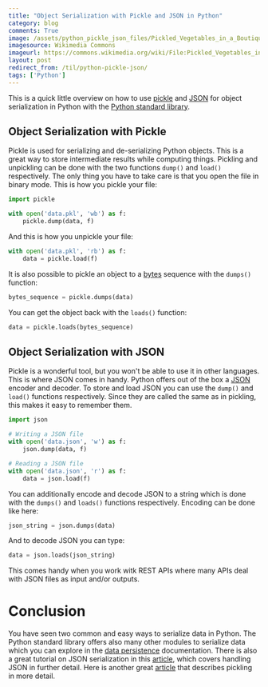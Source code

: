 ```yaml
---
title: "Object Serialization with Pickle and JSON in Python"
category: blog
comments: True
image: /assets/python_pickle_json_files/Pickled_Vegetables_in_a_Boutique_-_Tiradentes_-_Brazil.jpg
imagesource: Wikimedia Commons
imageurl: https://commons.wikimedia.org/wiki/File:Pickled_Vegetables_in_a_Boutique_-_Tiradentes_-_Brazil.jpg
layout: post
redirect_from: /til/python-pickle-json/
tags: ['Python']
---
```

This is a quick little overview on how to use [pickle](https://docs.python.org/3/library/pickle.html) and [JSON](https://docs.python.org/3/library/json.html) for object serialization in Python with the [Python standard library](https://docs.python.org/3/library/).

## Object Serialization with Pickle

Pickle is used for serializing and de-serializing Python objects. This is a great way to store intermediate results while computing things. Pickling and unpickling can be done with the two functions `dump()` and `load()` respectively. The only thing you have to take care is that you open the file in binary mode. This is how you pickle your file:

```python
import pickle

with open('data.pkl', 'wb') as f:
    pickle.dump(data, f)
```
And this is how you unpickle your file:

```python
with open('data.pkl', 'rb') as f:
    data = pickle.load(f)
```

It is also possible to pickle an object to a [bytes](https://docs.python.org/3/library/stdtypes.html#bytes) sequence with the `dumps()` function:

```python
bytes_sequence = pickle.dumps(data)
```

You can get the object back with the `loads()` function:

```python
data = pickle.loads(bytes_sequence)
```

## Object Serialization with JSON

Pickle is a wonderful tool, but you won't be able to use it in other languages. This is where JSON comes in handy. Python offers out of the box a [JSON](https://docs.python.org/3/library/json.html) encoder and decoder. To store and load JSON you can use the `dump()` and `load()` functions respectively. Since they are called the same as in pickling, this makes it easy to remember them.

```python
import json

# Writing a JSON file
with open('data.json', 'w') as f:
    json.dump(data, f)

# Reading a JSON file
with open('data.json', 'r') as f:
    data = json.load(f)
```

You can additionally encode and decode JSON to a string which is done with the `dumps()` and `loads()` functions respectively. Encoding can be done like here:

```python
json_string = json.dumps(data)
```

And to decode JSON you can type:

```python
data = json.loads(json_string)
```

This comes handy when you work witk REST APIs where many APIs deal with JSON files as input and/or outputs.

# Conclusion

You have seen two common and easy ways to serialize data in Python. The Python standard library offers also many other modules to serialize data which you can explore in the [data persistence](https://docs.python.org/3/library/persistence.html) documentation. There is also a great tutorial on JSON serialization in this [article](https://realpython.com/python-json/), which covers handling JSON in further detail. Here is another great [article](https://www.datacamp.com/community/tutorials/pickle-python-tutorial) that describes pickling in more detail.